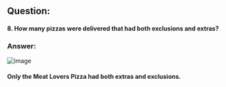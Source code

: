 ## Question: 
#### 8. How many pizzas were delivered that had both exclusions and extras?

### Answer:

![image](https://user-images.githubusercontent.com/35657846/183133053-313d6351-a22b-4600-8311-cf9436359ade.png)

#### Only the Meat Lovers Pizza had both extras and exclusions.

